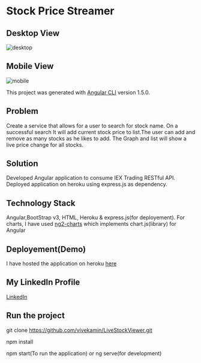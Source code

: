 
# Stock Price Streamer
## Desktop View
![desktop](https://user-images.githubusercontent.com/25477734/33512981-3f8f561e-d6f7-11e7-80d7-5e1a6f8048c3.png)
## Mobile View
![mobile](https://user-images.githubusercontent.com/25477734/33512993-5742ded4-d6f7-11e7-8157-b96f9b8de565.png)

This project was generated with [Angular CLI](https://github.com/angular/angular-cli) version 1.5.0.

## Problem
Create a service that allows for a user to search for stock name. On a successful search It will add current stock price to list.The user can add and remove as many stocks as he likes to add. The Graph and list will show a live price change for all stocks.

## Solution
Developed Angular application to consume IEX Trading RESTful API. Deployed application on heroku using express.js as dependency.

## Technology Stack
Angular,BootStrap v3, HTML, Heroku & express.js(for deployement).
For charts, I have used [ng2-charts](https://github.com/valor-software/ng2-charts) which implements chart.js(library) for Angular

## Deployement(Demo)
I have hosted the application on heroku [here](https://stock-price-streamer.herokuapp.com/)

## My LinkedIn Profile
[LinkedIn](https://www.linkedin.com/in/vivek-amin/)

## Run the project
git clone https://github.com/vivekamin/LiveStockViewer.git

npm install

npm start(To run the application) or ng serve(for development)






